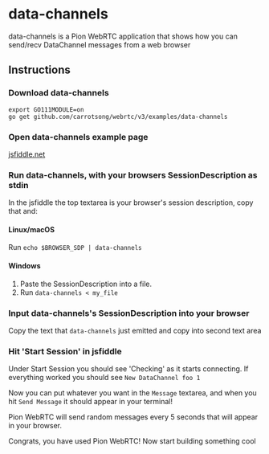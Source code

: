 # data-channels
data-channels is a Pion WebRTC application that shows how you can send/recv DataChannel messages from a web browser

## Instructions
### Download data-channels
```
export GO111MODULE=on
go get github.com/carrotsong/webrtc/v3/examples/data-channels
```

### Open data-channels example page
[jsfiddle.net](https://jsfiddle.net/9tsx15mg/90/)

### Run data-channels, with your browsers SessionDescription as stdin
In the jsfiddle the top textarea is your browser's session description, copy that and:
#### Linux/macOS
Run `echo $BROWSER_SDP | data-channels`
#### Windows
1. Paste the SessionDescription into a file.
1. Run `data-channels < my_file`

### Input data-channels's SessionDescription into your browser
Copy the text that `data-channels` just emitted and copy into second text area

### Hit 'Start Session' in jsfiddle
Under Start Session you should see 'Checking' as it starts connecting. If everything worked you should see `New DataChannel foo 1`

Now you can put whatever you want in the `Message` textarea, and when you hit `Send Message` it should appear in your terminal!

Pion WebRTC will send random messages every 5 seconds that will appear in your browser.

Congrats, you have used Pion WebRTC! Now start building something cool
